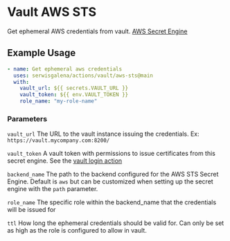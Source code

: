 # Vault AWS STS

Get ephemeral AWS credentials from vault. [AWS Secret Engine](https://www.vaultproject.io/docs/secrets/aws)

## Example Usage

```yaml
- name: Get ephemeral aws credentials
  uses: serwisgalena/actions/vault/aws-sts@main
  with:
    vault_url: ${{ secrets.VAULT_URL }}
    vault_token: ${{ env.VAULT_TOKEN }}
    role_name: "my-role-name"
```

### Parameters

`vault_url` The URL to the vault instance issuing the credentials. Ex: `https://vault.mycompany.com:8200/`

`vault_token` A vault token with permissions to issue certificates from this secret engine. See the [vault login action](../login)

`backend_name` The path to the backend configured for the AWS STS Secret Engine. Default is `aws` but can be customized when setting up the secret engine with the `path` parameter.

`role_name` The specific role within the backend_name that the credentials will be issued for

`ttl` How long the ephemeral credentials should be valid for. Can only be set as high as the role is configured to allow in vault.
